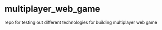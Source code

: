 # multiplayer_web_game
repo for testing out different technologies for building multiplayer web game
